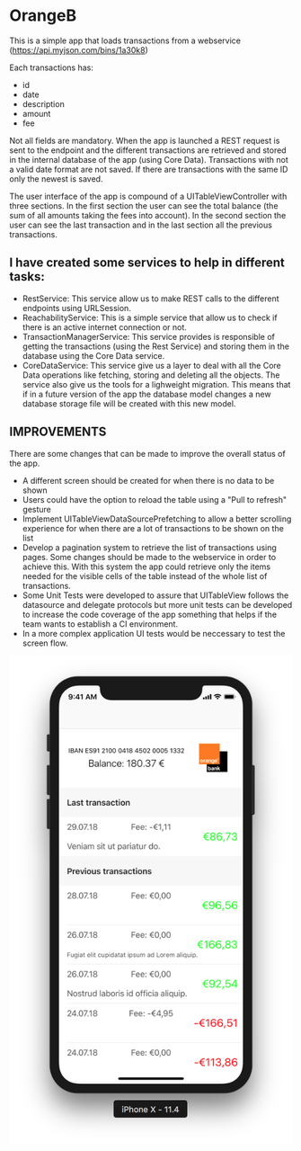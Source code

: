 # OrangeB

This is a simple app that loads transactions from a webservice (https://api.myjson.com/bins/1a30k8)

Each transactions has:
* id
* date
* description
* amount
* fee

Not all fields are mandatory. 
When the app is launched a REST request is sent to the endpoint and the different transactions are retrieved and stored in the internal database of the app (using Core Data).
Transactions with not a valid date format are not saved.
If there are transactions with the same ID only the newest is saved.

The user interface of the app is compound of a UITableViewController with three sections. In the first section the user can see the total balance (the sum of all amounts taking the fees into account). In the second section the user can see the last transaction and in the last section all the previous transactions.

## I have created some services to help in different tasks:

* RestService: This service allow us to make REST calls to the different endpoints using URLSession.
* ReachabilityService: This is a simple service that allow us to check if there is an active internet connection or not.
* TransactionManagerService: This service provides is responsible of getting the transactions (using the Rest Service) and storing them in the database using the Core Data service.
* CoreDataService: This service give us a layer to deal with all the Core Data operations like fetching, storing and deleting all the objects. The service also give us the tools for a lighweight migration. This means that if in a future version of the app the database model changes a new database storage file will be created with this new model.


## IMPROVEMENTS
There are some changes that can be made to improve the overall status of the app.
* A different screen should be created for when there is no data to be shown
* Users could have the option to reload the table using a "Pull to refresh" gesture
* Implement UITableViewDataSourcePrefetching to allow a better scrolling experience for when there are a lot of transactions to be shown on the list
* Develop a pagination system to retrieve the list of transactions using pages. Some changes should be made to the webservice in order to achieve this. With this system the app could retrieve only the items needed for the visible cells of the table instead of the whole list of transactions.
* Some Unit Tests were developed to assure that UITableView follows the datasource and delegate protocols but more unit tests can be developed to increase the code coverage of the app something that helps if the team wants to establish a CI environment.
* In a more complex application UI tests would be neccessary to test the screen flow.

![alt text](https://github.com/VictorVarLed/OrangeB/blob/master/Screenshot.png)


